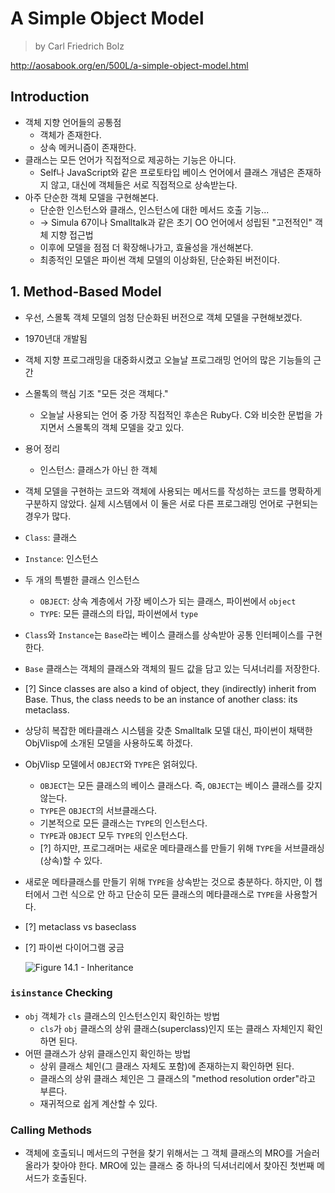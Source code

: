 # A Simple Object Model
> by Carl Friedrich Bolz

http://aosabook.org/en/500L/a-simple-object-model.html

## Introduction
- 객체 지향 언어들의 공통점
	- 객체가 존재한다.
	- 상속 메커니즘이 존재한다.
- 클래스는 모든 언어가 직접적으로 제공하는 기능은 아니다.
	- Self나 JavaScript와 같은 프로토타입 베이스 언어에서 클래스 개념은 존재하지 않고, 대신에 객체들은 서로 직접적으로 상속받는다.
- 아주 단순한 객체 모델을 구현해본다.
	- 단순한 인스턴스와 클래스, 인스턴스에 대한 메서드 호출 기능...
	- -> Simula 67이나 Smalltalk과 같은 초기 OO 언어에서 성립된 "고전적인" 객체 지향 접근법
	- 이후에 모델을 점점 더 확장해나가고, 효율성을 개선해본다.
	- 최종적인 모델은 파이썬 객체 모델의 이상화된, 단순화된 버전이다.

## 1. Method-Based Model
- 우선, 스몰톡 객체 모델의 엄청 단순화된 버전으로 객체 모델을 구현해보겠다.
- 1970년대 개발됨
- 객체 지향 프로그래밍을 대중화시켰고 오늘날 프로그래밍 언어의 많은 기능들의 근간
- 스몰톡의 핵심 기조 "모든 것은 객체다."
	- 오늘날 사용되는 언어 중 가장 직접적인 후손은 Ruby다. C와 비슷한 문법을 가지면서 스몰톡의 객체 모델을 갖고 있다.
- 용어 정리
	- 인스턴스: 클래스가 아닌 한 객체
- 객체 모델을 구현하는 코드와 객체에 사용되는 메서드를 작성하는 코드를 명확하게 구분하지 않았다. 실제 시스템에서 이 둘은 서로 다른 프로그래밍 언어로 구현되는 경우가 많다.

- `Class`: 클래스
- `Instance`: 인스턴스
- 두 개의 특별한 클래스 인스턴스
  - `OBJECT`: 상속 계층에서 가장 베이스가 되는 클래스, 파이썬에서 `object`
  - `TYPE`: 모든 클래스의 타입, 파이썬에서 `type`
- `Class`와 `Instance`는 `Base`라는 베이스 클래스를 상속받아 공통 인터페이스를 구현한다.
- `Base` 클래스는 객체의 클래스와 객체의 필드 값을 담고 있는 딕셔너리를 저장한다.

- [?] Since classes are also a kind of object, they (indirectly) inherit from Base. Thus, the class needs to be an instance of another class: its metaclass.

- 상당히 복잡한 메타클래스 시스템을 갖춘 Smalltalk 모델 대신, 파이썬이 채택한 ObjVlisp에 소개된 모델을 사용하도록 하겠다.
- ObjVlisp 모델에서 `OBJECT`와 `TYPE`은 얽혀있다.
  - `OBJECT`는 모든 클래스의 베이스 클래스다. 즉, `OBJECT`는 베이스 클래스를 갖지 않는다.
  - `TYPE`은 `OBJECT`의 서브클래스다.
  - 기본적으로 모든 클래스는 `TYPE`의 인스턴스다.
  - `TYPE`과 `OBJECT` 모두 `TYPE`의 인스턴스다.
  - [?] 하지만, 프로그래머는 새로운 메타클래스를 만들기 위해 `TYPE`을 서브클래싱(상속)할 수 있다.

- 새로운 메타클래스를 만들기 위해 `TYPE`을 상속받는 것으로 충분하다. 하지만, 이 챕터에서 그런 식으로 안 하고 단순히 모든 클래스의 메타클래스로 `TYPE`을 사용할거다.
- [?] metaclass vs baseclass
- [?] 파이썬 다이어그램 궁금

  ![Figure 14.1 - Inheritance](http://aosabook.org/en/500L/objmodel-images/inheritance.png)

### `isinstance` Checking
- `obj` 객체가 `cls` 클래스의 인스턴스인지 확인하는 방법
  -  `cls`가 `obj` 클래스의 상위 클래스(superclass)인지 또는 클래스 자체인지 확인하면 된다.
- 어떤 클래스가 상위 클래스인지 확인하는 방법
  - 상위 클래스 체인(그 클래스 자체도 포함)에 존재하는지 확인하면 된다.
  - 클래스의 상위 클래스 체인은 그 클래스의 "method resolution order"라고 부른다.
  - 재귀적으로 쉽게 계산할 수 있다.

### Calling Methods
- 객체에 호출되니 메서드의 구현을 찾기 위해서는 그 객체 클래스의 MRO를 거슬러 올라가 찾아야 한다. MRO에 있는 클래스 중 하나의 딕셔너리에서 찾아진 첫번째 메서드가 호출된다.

